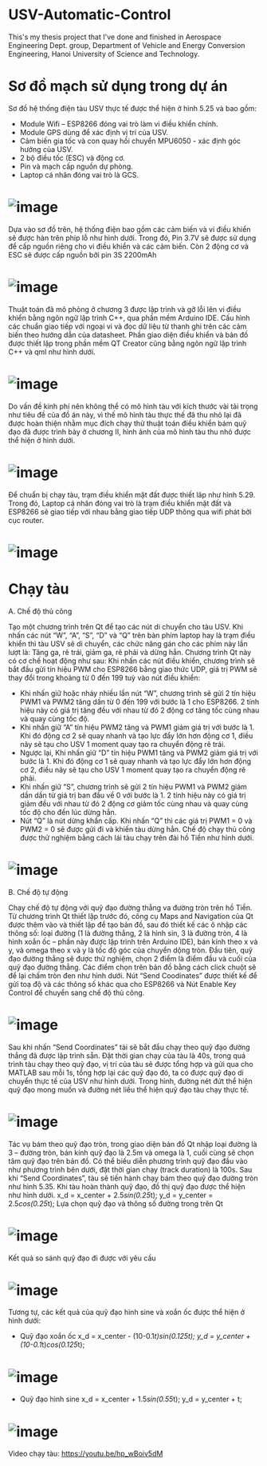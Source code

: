 # USV-Automatic-Control
This's my thesis project that I've done and finished in Aerospace Engineering Dept. group, Department of Vehicle and Energy Conversion Engineering, Hanoi University of Science and Technology.

# Sơ đồ mạch sử dụng trong dự án
Sơ đồ hệ thống điện tàu USV thực tế được thể hiện ở hình 5.25 và bao gồm:
+ Module Wifi – ESP8266 đóng vai trò làm vi điều khiển chính.
+ Module GPS dùng để xác định vị trí của USV.
+ Cảm biến gia tốc và con quay hồi chuyển MPU6050 - xác định góc hướng của USV.
+ 2 bộ điều tốc (ESC) và động cơ.
+ Pin và mạch cấp nguồn dự phòng.
+ Laptop cá nhân đóng vai trò là GCS.

# ![image](https://github.com/BinhCornelius/USV-Automatic-Control/assets/170936970/cbea1257-3ad7-4483-8d55-581ce79b84c4)

Dựa vào sơ đồ trên, hệ thống điện bao gồm các cảm biến và vi điều khiển sẽ được hàn trên phíp lỗ như hình dưới. Trong đó, Pin 3.7V sẽ được sử dụng để cấp nguồn riêng cho vi điều khiển và các cảm biến. Còn 2 động cơ và ESC sẽ được cấp nguồn bởi pin 3S 2200mAh

# ![image](https://github.com/BinhCornelius/USV-Automatic-Control/assets/170936970/87988b2f-7991-43b7-aeb4-97ae2fb2d670)

Thuật toán đã mô phỏng ở chương 3 được lập trình và gỡ lỗi lên vi điều khiển bằng ngôn ngữ lập trình C++, qua phần mềm Arduino IDE. Cấu hình các chuẩn giao tiếp với ngoại vi và đọc dữ liệu từ thanh ghi trên các cảm biến theo hướng dẫn của datasheet. Phần giao diện điều khiển và bản đồ được thiết lập trong phần mềm QT Creator cũng bằng ngôn ngữ lập trình C++ và qml như hình dưới.

# ![image](https://github.com/BinhCornelius/USV-Automatic-Control/assets/170936970/e1191e0f-05bf-402e-94b0-09b4f7355351)

Do vấn đề kinh phí nên không thể có mô hình tàu với kích thước vài tải trọng như tiêu đề của đồ án này, vì thế mô hình tàu thực thế đã thu nhỏ lại đã được hoàn thiện nhằm mục đích chạy thử thuật toán điều khiển bám quỹ đạo đã được trình bày ở chương II, hình ảnh của mô hình tàu thu nhỏ được thể hiện ở hình dưới.

# ![image](https://github.com/BinhCornelius/USV-Automatic-Control/assets/170936970/eab4599e-2bb7-4ee1-b514-23c45b8b88ea)

Để chuẩn bị chạy tàu, trạm điều khiển mặt đất được thiết lâp như hình 5.29. Trong đó, Laptop cá nhân đóng vai trò là trạm điều khiển mặt đất và ESP8266 sẽ giao tiếp với nhau bằng giao tiếp UDP thông qua wifi phát bởi cục router.

# ![image](https://github.com/BinhCornelius/USV-Automatic-Control/assets/170936970/2b23b75c-0202-4ca5-8603-d3a8e5330034)

# Chạy tàu

A. Chế độ thủ công  

Tạo một chương trình trên Qt để tạo các nút di chuyển cho tàu USV. Khi nhấn các nút “W”, “A”, “S”, “D” và “Q” trên bàn phím laptop hay là trạm điều khiển thì tàu USV sẽ di chuyển, các chức năng gán cho các phím này lần lượt là: Tăng ga, rẽ trái, giảm ga, rẽ phải và dừng hẳn. 
Chương trình Qt này có cơ chế hoạt động như sau: Khi nhấn các nút điều khiển, chương trình sẽ bắt đầu gửi tín hiệu PWM cho ESP8266 bằng giao thức UDP, giá trị PWM sẽ thay đổi trong khoảng từ 0 đến 199 tuỳ vào nút điều khiển:
+ Khi nhấn giữ hoặc nháy nhiều lần nút “W”, chương trình sẽ gửi 2 tín hiệu PWM1 và PWM2 tăng dần từ 0 đến 199 với bước là 1 cho ESP8266. 2 tính hiệu này có giá trị tăng đều với nhau từ đó 2 động cơ tăng tốc cùng nhau  và quay cùng tốc độ.
+ Khi nhấn giữ “A” tín hiệu PWM2 tăng và PWM1 giảm giá trị với bước là 1. Khi đó động cơ 2 sẽ quay nhanh và tạo lực đẩy lớn hơn động cơ 1, điều nãy sẽ tạu cho USV 1 moment quay tạo ra chuyển động rẽ trái.
+ Ngược lại, Khi nhấn giữ “D” tín hiệu PWM1 tăng và PWM2 giảm giá trị với bước là 1. Khi đó động cơ 1 sẽ quay nhanh và tạo lực đẩy lớn hơn động cơ 2, điều nãy sẽ tạu cho USV 1 moment quay tạo ra chuyển động rẽ phải.
+ Khi nhấn giữ “S”, chương trình sẽ gửi 2 tín hiệu PWM1 và PWM2 giảm dần dần từ giá trị ban đầu về 0 với bước là 1. 2 tính hiệu này có giá trị giảm đều với nhau từ đó 2 động cơ giảm tốc cùng nhau và quay cùng tốc độ cho đến lúc dừng hẳn.
+ Nút “Q” là nút dừng khẩn cấp. Khi nhấn “Q” thì các giá trị PWM1 = 0 và PWM2 = 0 sẽ được gửi đi và khiến tàu dừng hẳn.
Chế độ chạy thủ công được thử nghiệm bằng cách lái tàu chạy trên đài hồ Tiền như hình dưới.

# ![image](https://github.com/BinhCornelius/USV-Automatic-Control/assets/170936970/586ada2c-1343-48c0-9418-2e9e4ac23ce2)

B. Chế độ tự động 

Chạy chế độ tự động với quỹ đạo đường thẳng va đường tròn trên hồ Tiền. Từ chương trình Qt thiết lập trước đó, công cụ Maps and Navigation của Qt được thêm vào và thiết lập để tạo bản đồ, sau đó thiết kế các ô nhập các thông số: loại đường (1 là đường thẳng, 2 là hình sin, 3 là đường tròn, 4 là hình xoắn ốc – phần này được lập trình trên Arduino IDE), bán kính theo x và y, và omega theo x và y là tốc độ góc của chuyển dộng tròn. 
Đầu tiên, quỹ đạo đường thẳng sẽ được thử nghiệm, chọn 2 điểm là điểm đầu và cuối của quỹ đạo đường thẳng. Các điểm chọn trên bản đồ bằng cách click chuột sẽ để lại chấm tròn đen như hình dưới. Nút “Send Coodinates” được thiết kế để gửi toạ độ và các thông số khác qua cho ESP8266 và Nút Enable Key Control để chuyển sang chế độ thủ công. 

# ![image](https://github.com/BinhCornelius/USV-Automatic-Control/assets/170936970/34bc8b35-7fe0-49ed-932f-82fa4a91d6ae)

Sau khi nhấn “Send Coordinates” tài sẽ bắt đầu chạy theo quỹ đạo đường thẳng đã được lập trình sẵn. Đặt thời gian chạy của tàu là 40s, trong quá trình tàu chạy theo quỹ đạo, vị trí của tàu sẽ được tổng hợp và gửi qua cho MATLAB sau mỗi 1s, tổng hợp lại các quỹ đạo đó, ta có được quỹ đạo di chuyển thực tế của USV như hình dưới. Trong hình, đường nét đứt thể hiện quỹ đạo mong muốn và đường nét liều thể hiện quỹ đạo tàu chạy thực tế.

# ![image](https://github.com/BinhCornelius/USV-Automatic-Control/assets/170936970/24faf5b2-f440-44a3-ab84-6093f59d2013)

Tác vụ bám theo quỹ đạo tròn, trong giao diện bản đồ Qt nhập loại đường là 3 – đường tròn, bán kính quỹ đạo là 2.5m và omega là 1, cuối cùng sẽ chọn tâm quỹ đạo trên bản đồ. Có thể biếu diễn phương trình quỹ đạo đầu vào như phương trình bên dưới, đặt thời gian chạy (track duration) là 100s. Sau khi “Send Coordinates”, tàu sẽ tiến hành chạy bám theo quỹ đạo đường tròn như hình 5.35. Khi tàu hoàn thành quỹ đạo, đồ thị quỹ đạo được thể hiện như hình dưới.
 x_d = x_center + 2.5*sin(0.25*t);
 y_d = y_center = 2.5*cos(0.25*t);
Lựa chọn quỹ đạo và thông số đường trong trên Qt

# ![image](https://github.com/BinhCornelius/USV-Automatic-Control/assets/170936970/bbfa26c0-bee0-47a9-92f6-c35bad0ed5a3)

Kết quả so sánh quỹ đạo đi được với yêu cầu

# ![image](https://github.com/BinhCornelius/USV-Automatic-Control/assets/170936970/c07cbd6d-a504-42ef-9645-ec291a87cd61)

Tương tự, các kết quả của quỹ đạo hình sine và xoắn ốc được thể hiện ở hình dưới:
+ Quỹ đạo xoắn ốc
 x_d = x_center - (10-0.1*t)*sin(0.125*t);
 y_d = y_center + (10-0.1*t)*cos(0.125*t);

# ![image](https://github.com/BinhCornelius/USV-Automatic-Control/assets/170936970/ef9a24ec-b197-42dc-bd5c-62b103aba252)

+ Quỹ đạo hình sine
x_d = x_center + 1.5*sin(0.55*t);
y_d = y_center + t;

# ![image](https://github.com/BinhCornelius/USV-Automatic-Control/assets/170936970/c88ee7df-4919-4ee9-af2e-d52cff19c3fc)

Video chạy tàu: https://youtu.be/hp_wBoiv5dM


 






